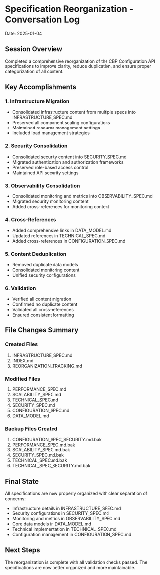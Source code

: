 # Specification Reorganization - Conversation Log
Date: 2025-01-04

## Session Overview
Completed a comprehensive reorganization of the CBP Configuration API specifications to improve clarity, reduce duplication, and ensure proper categorization of all content.

## Key Accomplishments

### 1. Infrastructure Migration
- Consolidated infrastructure content from multiple specs into INFRASTRUCTURE_SPEC.md
- Preserved all component scaling configurations
- Maintained resource management settings
- Included load management strategies

### 2. Security Consolidation
- Consolidated security content into SECURITY_SPEC.md
- Migrated authentication and authorization frameworks
- Preserved role-based access control
- Maintained API security settings

### 3. Observability Consolidation
- Consolidated monitoring and metrics into OBSERVABILITY_SPEC.md
- Migrated security monitoring content
- Added cross-references for monitoring content

### 4. Cross-References
- Added comprehensive links in DATA_MODEL.md
- Updated references in TECHNICAL_SPEC.md
- Added cross-references in CONFIGURATION_SPEC.md

### 5. Content Deduplication
- Removed duplicate data models
- Consolidated monitoring content
- Unified security configurations

### 6. Validation
- Verified all content migration
- Confirmed no duplicate content
- Validated all cross-references
- Ensured consistent formatting

## File Changes Summary

### Created Files
1. INFRASTRUCTURE_SPEC.md
2. INDEX.md
3. REORGANIZATION_TRACKING.md

### Modified Files
1. PERFORMANCE_SPEC.md
2. SCALABILITY_SPEC.md
3. TECHNICAL_SPEC.md
4. SECURITY_SPEC.md
5. CONFIGURATION_SPEC.md
6. DATA_MODEL.md

### Backup Files Created
1. CONFIGURATION_SPEC_SECURITY.md.bak
2. PERFORMANCE_SPEC.md.bak
3. SCALABILITY_SPEC.md.bak
4. SECURITY_SPEC.md.bak
5. TECHNICAL_SPEC.md.bak
6. TECHNICAL_SPEC_SECURITY.md.bak

## Final State
All specifications are now properly organized with clear separation of concerns:
- Infrastructure details in INFRASTRUCTURE_SPEC.md
- Security configurations in SECURITY_SPEC.md
- Monitoring and metrics in OBSERVABILITY_SPEC.md
- Core data models in DATA_MODEL.md
- Technical implementation in TECHNICAL_SPEC.md
- Configuration management in CONFIGURATION_SPEC.md

## Next Steps
The reorganization is complete with all validation checks passed. The specifications are now better organized and more maintainable.
